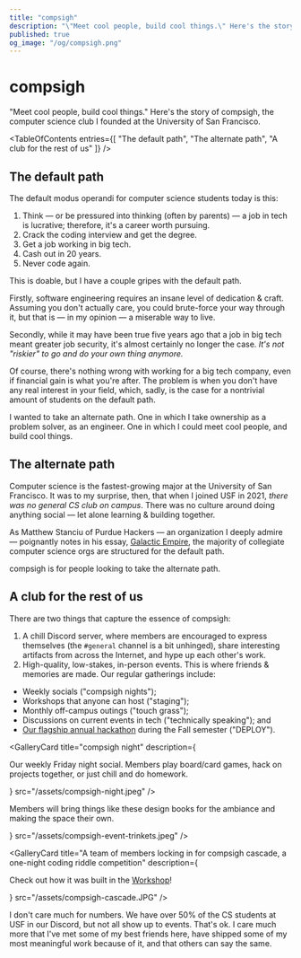 ```yaml
---
title: "compsigh"
description: "\"Meet cool people, build cool things.\" Here's the story of compsigh, the computer science club I founded at the University of San Francisco."
published: true
og_image: "/og/compsigh.png"
---
```


# compsigh

"Meet cool people, build cool things." Here's the story of compsigh, the computer science club I founded at the University of San Francisco.

<TableOfContents
  entries={[
    "The default path",
    "The alternate path",
    "A club for the rest of us"
  ]}
/>

<Spacer size={16} />

## The default path

The default modus operandi for computer science students today is this:

1. Think — or be pressured into thinking (often by parents) — a job in tech is lucrative; therefore, it's a career worth pursuing.
2. Crack the coding interview and get the degree.
3. Get a job working in big tech.
4. Cash out in 20 years.
5. Never code again.

This is doable, but I have a couple gripes with the default path.

Firstly, software engineering requires an insane level of dedication & craft. Assuming you don't actually care, you could brute-force your way through it, but that is — in my opinion — a miserable way to live.

Secondly, while it may have been true five years ago that a job in big tech meant greater job security, it's almost certainly no longer the case. *It's not "riskier" to go and do your own thing anymore.*

Of course, there's nothing wrong with working for a big tech company, even if financial gain is what you're after. The problem is when you don't have any real interest in your field, which, sadly, is the case for a nontrivial amount of students on the default path.

I wanted to take an alternate path. One in which I take ownership as a problem solver, as an engineer. One in which I could meet cool people, and build cool things.

## The alternate path

Computer science is the fastest-growing major at the University of San Francisco. It was to my surprise, then, that when I joined USF in 2021, *there was no general CS club on campus*. There was no culture around doing anything social — let alone learning & building together.

As Matthew Stanciu of Purdue Hackers — an organization I deeply admire — poignantly notes in his essay, [Galactic Empire](https://blog.purduehackers.com/posts/galactic-empire), the majority of collegiate computer science orgs are structured for the default path.

compsigh is for people looking to take the alternate path.

## A club for the rest of us

There are two things that capture the essence of compsigh:

1. A chill Discord server, where members are encouraged to express themselves (the `#general` channel is a bit unhinged), share interesting artifacts from across the Internet, and hype up each other's work.
2. High-quality, low-stakes, in-person events. This is where friends & memories are made. Our regular gatherings include:

- Weekly socials ("compsigh nights");
- Workshops that anyone can host ("staging");
- Monthly off-campus outings ("touch grass");
- Discussions on current events in tech ("technically speaking"); and
- [Our flagship annual hackathon](/projects/deploy23) during the Fall semester ("DEPLOY").

<Spacer size={32} />

<GalleryCard
  title="compsigh night"
  description={<p>Our weekly Friday night social. Members play board/card games, hack on projects together, or just chill and do homework.</p>}
  src="/assets/compsigh-night.jpeg"
/>

<Spacer size={32} />

<Grid columns={2}>
  <div>
    <GalleryCard
      title="touch grass: escape room"
      src="/assets/compsigh-escape-room.jpeg"
    />
    <Spacer size={16} />
    <GalleryCard
      title="touch grass: bowling"
      src="/assets/compsigh-bowling.jpeg"
    />
    <Spacer size={16} />
    <GalleryCard
      title="Impromptu study session"
      src="/assets/compsigh-impromptu-study-sesh.jpeg"
    />
  </div>
  <div>
    <GalleryCard
      title="study night"
      src="/assets/compsigh-study-night.jpeg"
    />
    <Spacer size={16} />
    <GalleryCard
      title="compsigh night decorations"
      description={<p>Members will bring things like these design books for the ambiance and making the space their own.</p>}
      src="/assets/compsigh-event-trinkets.jpeg"
    />
    <Spacer size={16} />
    <GalleryCard
      title="Food made by members for compsigh night"
      src="/assets/compsigh-night-food.jpeg"
    />
  </div>
</Grid>

<Spacer size={16} />

<GalleryCard
  title="A team of members locking in for compsigh cascade, a one-night coding riddle competition"
  description={<p>Check out how it was built in the <a href="/workshop">Workshop</a>!</p>}
  src="/assets/compsigh-cascade.JPG"
/>

<Spacer size={32} />

I don't care much for numbers. We have over 50% of the CS students at USF in our Discord, but not all show up to events. That's ok. I care much more that I've met some of my best friends here, have shipped some of my most meaningful work because of it, and that others can say the same.
